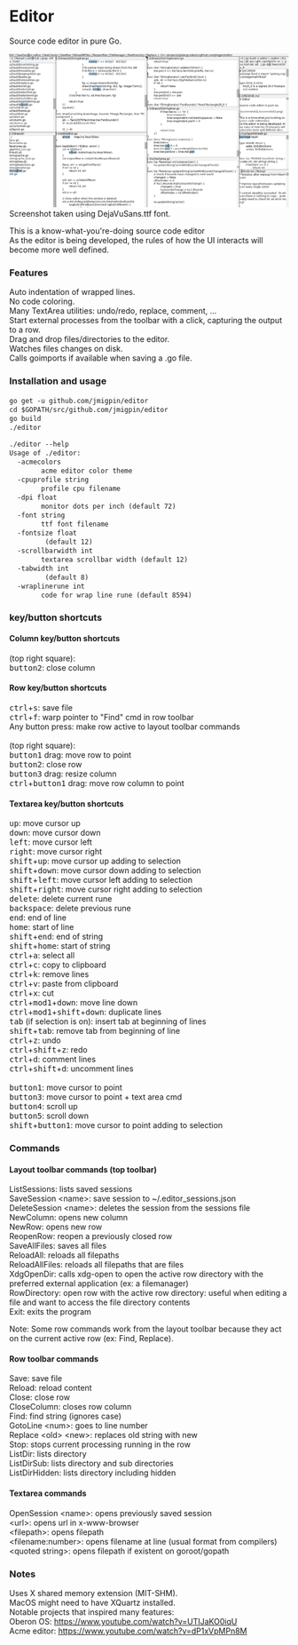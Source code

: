 # Editor

Source code editor in pure Go.

![screenshot](./screenshot2.png)
Screenshot taken using DejaVuSans.ttf font.

This is a know-what-you're-doing source code editor<br>
As the editor is being developed, the rules of how the UI interacts will become more well defined.<br>

### Features
Auto indentation of wrapped lines.<br>
No code coloring.<br>
Many TextArea utilities: undo/redo, replace, comment, ...<br>
Start external processes from the toolbar with a click, capturing the output to a row. <br>
Drag and drop files/directories to the editor.<br>
Watches files changes on disk.<br>
Calls goimports if available when saving a .go file.<br>

### Installation and usage

```
go get -u github.com/jmigpin/editor
cd $GOPATH/src/github.com/jmigpin/editor
go build 
./editor
```

```
./editor --help
Usage of ./editor:
  -acmecolors
    	acme editor color theme
  -cpuprofile string
    	profile cpu filename
  -dpi float
    	monitor dots per inch (default 72)
  -font string
    	ttf font filename
  -fontsize float
    	 (default 12)
  -scrollbarwidth int
    	textarea scrollbar width (default 12)
  -tabwidth int
    	 (default 8)
  -wraplinerune int
    	code for wrap line rune (default 8594)
```

### key/button shortcuts

#### Column key/button shortcuts
(top right square):<br>
<kbd>button2</kbd>: close column<br>

#### Row key/button shortcuts
<kbd>ctrl</kbd>+<kbd>s</kbd>: save file<br>
<kbd>ctrl</kbd>+<kbd>f</kbd>: warp pointer to "Find" cmd in row toolbar<br>
Any button press: make row active to layout toolbar commands<br>
<br>
(top right square):<br>
<kbd>button1</kbd> drag: move row to point<br>
<kbd>button2</kbd>: close row<br>
<kbd>button3</kbd> drag: resize column<br>
<kbd>ctrl</kbd>+<kbd>button1</kbd> drag: move row column to point<br>

#### Textarea key/button shortcuts
<kbd>up</kbd>: move cursor up<br>
<kbd>down</kbd>: move cursor down<br>
<kbd>left</kbd>: move cursor left<br>
<kbd>right</kbd>: move cursor right<br>
<kbd>shift</kbd>+<kbd>up</kbd>: move cursor up adding to selection<br>
<kbd>shift</kbd>+<kbd>down</kbd>: move cursor down adding to selection<br>
<kbd>shift</kbd>+<kbd>left</kbd>: move cursor left adding to selection<br>
<kbd>shift</kbd>+<kbd>right</kbd>: move cursor right adding to selection<br>
<kbd>delete</kbd>: delete current rune<br>
<kbd>backspace</kbd>: delete previous rune<br>
<kbd>end</kbd>: end of line<br>
<kbd>home</kbd>: start of line<br>
<kbd>shift</kbd>+<kbd>end</kbd>: end of string<br>
<kbd>shift</kbd>+<kbd>home</kbd>: start of string<br>
<kbd>ctrl</kbd>+<kbd>a</kbd>: select all<br>
<kbd>ctrl</kbd>+<kbd>c</kbd>: copy to clipboard<br>
<kbd>ctrl</kbd>+<kbd>k</kbd>: remove lines<br>
<kbd>ctrl</kbd>+<kbd>v</kbd>: paste from clipboard<br>
<kbd>ctrl</kbd>+<kbd>x</kbd>: cut<br>
<kbd>ctrl</kbd>+<kbd>mod1</kbd>+<kbd>down</kbd>: move line down<br>
<kbd>ctrl</kbd>+<kbd>mod1</kbd>+<kbd>shift</kbd>+<kbd>down</kbd>: duplicate lines<br>
<kbd>tab</kbd> (if selection is on): insert tab at beginning of lines<br>
<kbd>shift</kbd>+<kbd>tab</kbd>: remove tab from beginning of line<br>
<kbd>ctrl</kbd>+<kbd>z</kbd>: undo<br>
<kbd>ctrl</kbd>+<kbd>shift</kbd>+<kbd>z</kbd>: redo<br>
<kbd>ctrl</kbd>+<kbd>d</kbd>: comment lines<br>
<kbd>ctrl</kbd>+<kbd>shift</kbd>+<kbd>d</kbd>: uncomment lines<br>
<br>
<kbd>button1</kbd>: move cursor to point<br>
<kbd>button3</kbd>: move cursor to point + text area cmd<br>
<kbd>button4</kbd>: scroll up<br>
<kbd>button5</kbd>: scroll down<br>
<kbd>shift</kbd>+<kbd>button1</kbd>: move cursor to point adding to selection<br>

### Commands

#### Layout toolbar commands (top toolbar)
ListSessions: lists saved sessions<br>
SaveSession \<name\>: save session to ~/.editor_sessions.json<br>
DeleteSession \<name\>: deletes the session from the sessions file<br>
NewColumn: opens new column<br>
NewRow: opens new row<br>
ReopenRow: reopen a previously closed row<br>
SaveAllFiles: saves all files<br>
ReloadAll: reloads all filepaths<br>
ReloadAllFiles: reloads all filepaths that are files<br>
XdgOpenDir: calls xdg-open to open the active row directory with the preferred external application (ex: a filemanager)<br>
RowDirectory: open row with the active row directory: useful when editing a file and want to access the file directory contents<br>
Exit: exits the program<br>

Note: Some row commands work from the layout toolbar because they act on the current active row (ex: Find, Replace).

#### Row toolbar commands
Save: save file<br>
Reload: reload content<br>
Close: close row<br>
CloseColumn: closes row column<br>
Find: find string (ignores case)<br>
GotoLine \<num\>: goes to line number<br>
Replace \<old\> \<new\>: replaces old string with new<br>
Stop: stops current processing running in the row<br>
ListDir: lists directory<br>
ListDirSub: lists directory and sub directories<br>
ListDirHidden: lists directory including hidden<br>

#### Textarea commands
OpenSession \<name\>: opens previously saved session<br>
\<url\>: opens url in x-www-browser<br>
\<filepath\>: opens filepath<br>
\<filename:number\>: opens filename at line (usual format from compilers)<br>
\<quoted string\>: opens filepath if existent on goroot/gopath<br>

### Notes
Uses X shared memory extension (MIT-SHM). <br>
MacOS might need to have XQuartz installed.<br>
Notable projects that inspired many features:<br>
Oberon OS: https://www.youtube.com/watch?v=UTIJaKO0iqU <br>
Acme editor: https://www.youtube.com/watch?v=dP1xVpMPn8M <br>

